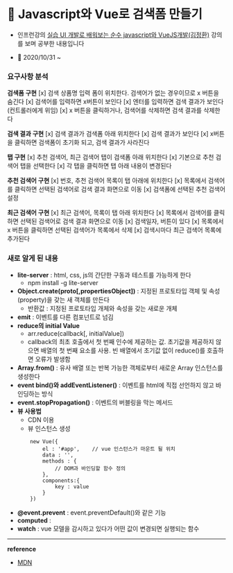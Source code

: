 # 	&#127811; Javascript와 Vue로 검색폼 만들기

- 인프런강의 [실습 UI 개발로 배워보는 순수 javascript와 VueJS개발(김정환)](https://www.inflearn.com/course/%EC%88%9C%EC%88%98js-vuejs-%EA%B0%9C%EB%B0%9C-%EA%B0%95%EC%A2%8C) 강의를 보며 공부한 내용입니다

- &#128198; 2020/10/31 ~ 

### 요구사항 분석
__검색폼 구현__
[x] 검색 상품명 입력 폼이 위치한다. 검색어가 없는 경우이므로 x 버튼을 숨긴다
[x] 검색어를 입력하면 x버튼이 보인다
[x] 엔터를 입력하면 검색 결과가 보인다(컨트롤러에게 위임)
[x] x 버튼을 클릭하거나, 검색어를 삭제하면 검색 결과를 삭제한다

__검색 결과 구현__
[x] 검색 결과가 검색폼 아래 위치한다
[x] 검색 결과가 보인다
[x] x버튼을 클릭하면 검색폼이 초기화 되고, 검색 결과가 사라진다

__탭 구현__
[x] 추천 검색어, 최근 검색어 탭이 검색폼 아래 위치한다
[x] 기본으로 추천 검색어 탭을 선택한다
[x] 각 탭을 클릭하면 탭 아래 내용이 변경된다

__추천 검색어 구현__
[x] 번호, 추천 검색어 목록이 탭 아래에 위치한다
[x] 목록에서 검색어를 클릭하면 선택된 검색어로 검색 결과 화면으로 이동
[x] 검색폼에 선택된 추천 검색어 설정

__최근 검색어 구현__
[x] 최근 검색어, 목록이 탭 아래 위치한다
[x] 목록에서 검색어를 클릭하면 선택된 검색어로 검색 결과 화면으로 이동
[x] 검색일자, 버튼이 있다
[x] 목록에서 x 버튼을 클릭하면 선택된 검색어가 목록에서 삭제
[x] 검색시마다 최근 검색어 목록에 추가된다

### 새로 알게 된 내용
- __lite-server__ : html, css, js의 간단한 구동과 테스트를 가능하게 한다
    - npm install -g lite-server
- __Object.create(proto[,propertiesObject])__ : 지정된 프로토타입 객체 및 속성(property)을 갖는 새 객체를 만든다
    - 반환값 : 지정된 프로토타입 개체와 속성을 갖는 새로운 개체
- __emit__ : 이벤트를 다른 컴포넌트로 넘김
- __reduce의 initial Value__
    - arr.reduce(callback[, initialValue])
    - callback의 최초 호출에서 첫 번째 인수에 제공하는 값. 초기값을 제공하지 않으면 배열의 첫 번째 요소를 사용. 빈 배열에서 초기값 없이 reduce()를 호출하면 오류가 발생함
- __Array.from()__ : 유사 배열 또는 반복 가능한 객체로부터 새로운 Array 인스턴스를 생성한다
- __event bind()와 addEventListener()__ : 이벤트를 html에 직접 선언하지 않고 바인딩하는 방식
- __event.stopPropagation()__ : 이벤트의 버블링을 막는 메서드
- __뷰 사용법__
    - CDN 이용
    - 뷰 인스턴스 생성
    ``` 
        new Vue({
            el : '#app',    // vue 인스턴스가 마운트 될 위치
            data : '',
            methods : {
                // DOM과 바인딩할 함수 정의
            },
            components:{
                key : value
            }
        })
    ```
- __@event.prevent__     : event.preventDefault()와 같은 기능
- __computed__ : 
- __watch__ : vue 모델을 감시하고 있다가 어떤 값이 변경되면 실행되는 함수

---
__reference__
- [MDN](https://developer.mozilla.org/ko/docs/Web/JavaScript)